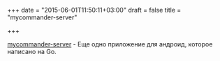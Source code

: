 +++
date = "2015-06-01T11:50:11+03:00"
draft = false
title = "mycommander-server"

+++

<p><a href="https://github.com/MarinX/mycommander-server">mycommander-server</a>&nbsp;- Еще одно приложение для андроид, которое написано на Go.</p>

